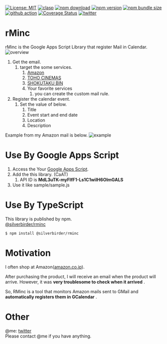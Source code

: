 [![License: MIT](https://img.shields.io/npm/l/@silverbirder/rminc.svg)](https://opensource.org/licenses/MIT)
[![clasp](https://img.shields.io/badge/built%20with-clasp-4285f4.svg)](https://github.com/google/clasp)
[![npm download](https://img.shields.io/npm/dt/@silverbirder/rminc.svg)](https://www.npmjs.com/package/@silverbirder/rminc)
[![npm version](https://img.shields.io/npm/v/@silverbirder/rminc)](https://www.npmjs.com/package/@silverbirder/rminc)
[![npm bundle size](https://img.shields.io/bundlephobia/min/@silverbirder/rminc)](https://www.npmjs.com/package/@silverbirder/rminc)
[![github action](https://img.shields.io/github/workflow/status/Silver-birder/rMinc/main)](https://github.com/Silver-birder/rMinc/actions)
[![Coverage Status](https://coveralls.io/repos/github/Silver-birder/rMinc/badge.svg?branch=master)](https://coveralls.io/github/Silver-birder/rMinc?branch=master)
[![twitter](https://img.shields.io/twitter/url?style=social&url=https%3A%2F%2Ftwitter.com%2Fsilver_birder)](https://twitter.com/silver_birder)

# rMinc
rMinc is the Google Apps Script Library that register Mail in Calendar.
![overview](https://res.cloudinary.com/silverbirder/image/upload/v1581760683/rMinc/rMinc_overview.png)

1. Get the email.
    1. target the some services.
        1. [Amazon](https://www.amazon.co.jp/)
        1. [TOHO CINEMAS](https://www.tohotheater.jp/)
        1. [SHOKUTAKU BIN](https://shokutakubin.com/)
        1. Your favorite services
           1. you can create the custom mail rule.
1. Register the calendar event.
    1. Set the value of below.
        1. Title
        1. Event start and end date
        1. Location
        1. Description

Example from my Amazon mail is below.
![example](https://res.cloudinary.com/silverbirder/image/upload/v1581760683/rMinc/rMinc_sample.png)

# Use By Google Apps Script

1. Access the Your [Google Apps Script](https://script.google.com).
1. Add the this library. (CaAT)
   1. API ID is  **MdL3uTK-myFlfF1-Ls1C1wiIH6OImGALS** 
1. Use it like sample/sample.js

# Use By TypeScript

This library is published by npm.  
[@silverbirder/rminc](https://www.npmjs.com/package/@silverbirder/rminc)

```
$ npm install @silverbirder/rminc
```

# Motivation
I often shop at Amazon([amazon.co.jp](https://www.amazon.co.jp/)).

After purchasing the product, I will receive an email when the product will arrive.
However, it was **very troublesome to check when it arrived** .

So, RMinc is a tool that monitors Amazon mails sent to GMail and **automatically registers them in GCalendar** .

# Other
@me: [twitter](https://twitter.com/silver_birder)  
Please contact @me if you have anything.
